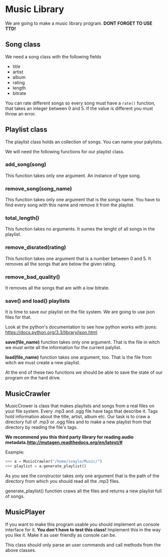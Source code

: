 # Music Library

We are going to make a music library program. __DONT FORGET TO USE TTD!__

## Song class
We need a song class with the following fields
- title
- artist 
- album
- rating
- length
- bitrate

You can rate different songs so every song must have a ``rate()`` function, that takes an integer between 0 and 5. If the value is different you must throw an error.

## Playlist class

The playlist class holds an collection of songs. You can name your palylists.

We will need the following functions for our playlist class.

### add_song(song)
This function takes only one argument. An instance of type song.

### remove_song(song_name)
This function takes only one argument that is the songs name. You have to find every song with this name and remove it from the playlist. 

### total_length()
This function takes no arguments. It sumes the lenght of all songs in the playlist.

### remove_disrated(rating)
This function takes one argument that is a number between 0 and 5. It removes all the songs that are below the given rating.

### remove_bad_quality()
It removes all the songs that are with a low bitrate.

### save() and load() playlists
It is time to save our playlist on the file system. We are going to use json files for that.

Look at the python's documentation to see how python works with jsons: https://docs.python.org/3.3/library/json.html

__save(file_name)__ function takes only one argument. That is the file in witch we must write all the information for the current palylist.

__load(file_name)__ function takes one argument, too. That is the file from witch we must create a new playlist.

At the end of these two functions we should be able to save the state of our program on the hard drive.

## MusicCrawler
MusicCrower is class that makes playlists and songs from a real files on your file system. Every .mp3 and .ogg file have tags that describe it. Tags hold information about the title, artist, album etc. Our task is to craw a directory full of .mp3 or .ogg files and to make a new playlist from that directory by reading the file's tags.

__We recommend you this third party library for reading audio metadata.http://mutagen.readthedocs.org/en/latest/#__

Example:
```python
>>> a = MusicCrawler("/home/ivaylo/Music/")
>>> playlist = a.generate_playlist()
```

As you see the constructor takes only one argument that is the path of the directory from which you should read all the .mp3 files.

generate_playlist() function craws all the files and returns a new playlist full of songs.

## MusicPlayer
If you want to make this program usable you should implement an console interface for it. __You don't have to test this class!__ Implement this in the way you like it. Make it as user friendly as console can be. 

This class should only parse an user commands and call methods from the above classes.
